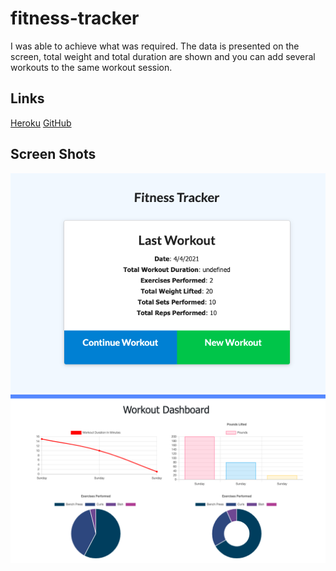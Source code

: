 # fitness-tracker
I was able to achieve what was required. The data is presented on the screen, total weight and total duration are shown and you can add several workouts to the same workout session.

## Links

<a href="https://fitness-tracker-de.herokuapp.com/exercise?id=606a88a4f0d4d900151050a0">Heroku</a>
<a href="https://github.com/daveyrojo/fitness-tracker">GitHub</a>

## Screen Shots

<img src="img/Home.png"></img>
<img src="img/Analytics.png"></img>